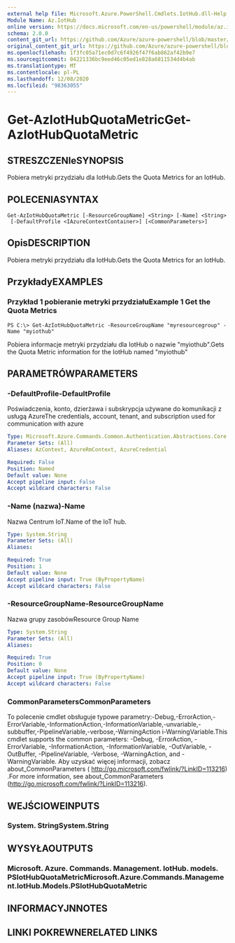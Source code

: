 ```yaml
---
external help file: Microsoft.Azure.PowerShell.Cmdlets.IotHub.dll-Help.xml
Module Name: Az.IotHub
online version: https://docs.microsoft.com/en-us/powershell/module/az.iothub/get-aziothubquotametric
schema: 2.0.0
content_git_url: https://github.com/Azure/azure-powershell/blob/master/src/IotHub/IotHub/help/Get-AzIotHubQuotaMetric.md
original_content_git_url: https://github.com/Azure/azure-powershell/blob/master/src/IotHub/IotHub/help/Get-AzIotHubQuotaMetric.md
ms.openlocfilehash: 1f3fc05a71ec0d7c6f4926f47f6ab862af42b9e7
ms.sourcegitcommit: 04221336bc9eed46c05ed1e828a6811534d4b4ab
ms.translationtype: MT
ms.contentlocale: pl-PL
ms.lasthandoff: 12/08/2020
ms.locfileid: "98363055"
---
```

# <span data-ttu-id="d3c97-101">Get-AzIotHubQuotaMetric</span><span class="sxs-lookup"><span data-stu-id="d3c97-101">Get-AzIotHubQuotaMetric</span></span>

## <span data-ttu-id="d3c97-102">STRESZCZENIe</span><span class="sxs-lookup"><span data-stu-id="d3c97-102">SYNOPSIS</span></span>
<span data-ttu-id="d3c97-103">Pobiera metryki przydziału dla IotHub.</span><span class="sxs-lookup"><span data-stu-id="d3c97-103">Gets the Quota Metrics for an IotHub.</span></span>

## <span data-ttu-id="d3c97-104">POLECENIA</span><span class="sxs-lookup"><span data-stu-id="d3c97-104">SYNTAX</span></span>

```
Get-AzIotHubQuotaMetric [-ResourceGroupName] <String> [-Name] <String>
 [-DefaultProfile <IAzureContextContainer>] [<CommonParameters>]
```

## <span data-ttu-id="d3c97-105">Opis</span><span class="sxs-lookup"><span data-stu-id="d3c97-105">DESCRIPTION</span></span>
<span data-ttu-id="d3c97-106">Pobiera metryki przydziału dla IotHub.</span><span class="sxs-lookup"><span data-stu-id="d3c97-106">Gets the Quota Metrics for an IotHub.</span></span>

## <span data-ttu-id="d3c97-107">Przykłady</span><span class="sxs-lookup"><span data-stu-id="d3c97-107">EXAMPLES</span></span>

### <span data-ttu-id="d3c97-108">Przykład 1 pobieranie metryki przydziału</span><span class="sxs-lookup"><span data-stu-id="d3c97-108">Example 1 Get the Quota Metrics</span></span>
```
PS C:\> Get-AzIotHubQuotaMetric -ResourceGroupName "myresourcegroup" -Name "myiothub"
```

<span data-ttu-id="d3c97-109">Pobiera informacje metryki przydziału dla IotHub o nazwie "myiothub".</span><span class="sxs-lookup"><span data-stu-id="d3c97-109">Gets the Quota Metric information for the IotHub named "myiothub"</span></span>

## <span data-ttu-id="d3c97-110">PARAMETRÓW</span><span class="sxs-lookup"><span data-stu-id="d3c97-110">PARAMETERS</span></span>

### <span data-ttu-id="d3c97-111">-DefaultProfile</span><span class="sxs-lookup"><span data-stu-id="d3c97-111">-DefaultProfile</span></span>
<span data-ttu-id="d3c97-112">Poświadczenia, konto, dzierżawa i subskrypcja używane do komunikacji z usługą Azure</span><span class="sxs-lookup"><span data-stu-id="d3c97-112">The credentials, account, tenant, and subscription used for communication with azure</span></span>

```yaml
Type: Microsoft.Azure.Commands.Common.Authentication.Abstractions.Core.IAzureContextContainer
Parameter Sets: (All)
Aliases: AzContext, AzureRmContext, AzureCredential

Required: False
Position: Named
Default value: None
Accept pipeline input: False
Accept wildcard characters: False
```

### <span data-ttu-id="d3c97-113">-Name (nazwa)</span><span class="sxs-lookup"><span data-stu-id="d3c97-113">-Name</span></span>
<span data-ttu-id="d3c97-114">Nazwa Centrum IoT.</span><span class="sxs-lookup"><span data-stu-id="d3c97-114">Name of the IoT hub.</span></span> 

```yaml
Type: System.String
Parameter Sets: (All)
Aliases:

Required: True
Position: 1
Default value: None
Accept pipeline input: True (ByPropertyName)
Accept wildcard characters: False
```

### <span data-ttu-id="d3c97-115">-ResourceGroupName</span><span class="sxs-lookup"><span data-stu-id="d3c97-115">-ResourceGroupName</span></span>
<span data-ttu-id="d3c97-116">Nazwa grupy zasobów</span><span class="sxs-lookup"><span data-stu-id="d3c97-116">Resource Group Name</span></span>

```yaml
Type: System.String
Parameter Sets: (All)
Aliases:

Required: True
Position: 0
Default value: None
Accept pipeline input: True (ByPropertyName)
Accept wildcard characters: False
```

### <span data-ttu-id="d3c97-117">CommonParameters</span><span class="sxs-lookup"><span data-stu-id="d3c97-117">CommonParameters</span></span>
<span data-ttu-id="d3c97-118">To polecenie cmdlet obsługuje typowe parametry:-Debug,-ErrorAction,-ErrorVariable,-InformationAction,-InformationVariable,-unvariable,-subbuffer,-PipelineVariable,-verbose,-WarningAction i-WarningVariable.</span><span class="sxs-lookup"><span data-stu-id="d3c97-118">This cmdlet supports the common parameters: -Debug, -ErrorAction, -ErrorVariable, -InformationAction, -InformationVariable, -OutVariable, -OutBuffer, -PipelineVariable, -Verbose, -WarningAction, and -WarningVariable.</span></span> <span data-ttu-id="d3c97-119">Aby uzyskać więcej informacji, zobacz about_CommonParameters ( http://go.microsoft.com/fwlink/?LinkID=113216) .</span><span class="sxs-lookup"><span data-stu-id="d3c97-119">For more information, see about_CommonParameters (http://go.microsoft.com/fwlink/?LinkID=113216).</span></span>

## <span data-ttu-id="d3c97-120">WEJŚCIOWE</span><span class="sxs-lookup"><span data-stu-id="d3c97-120">INPUTS</span></span>

### <span data-ttu-id="d3c97-121">System. String</span><span class="sxs-lookup"><span data-stu-id="d3c97-121">System.String</span></span>

## <span data-ttu-id="d3c97-122">WYSYŁA</span><span class="sxs-lookup"><span data-stu-id="d3c97-122">OUTPUTS</span></span>

### <span data-ttu-id="d3c97-123">Microsoft. Azure. Commands. Management. IotHub. models. PSIotHubQuotaMetric</span><span class="sxs-lookup"><span data-stu-id="d3c97-123">Microsoft.Azure.Commands.Management.IotHub.Models.PSIotHubQuotaMetric</span></span>

## <span data-ttu-id="d3c97-124">INFORMACYJN</span><span class="sxs-lookup"><span data-stu-id="d3c97-124">NOTES</span></span>

## <span data-ttu-id="d3c97-125">LINKI POKREWNE</span><span class="sxs-lookup"><span data-stu-id="d3c97-125">RELATED LINKS</span></span>
